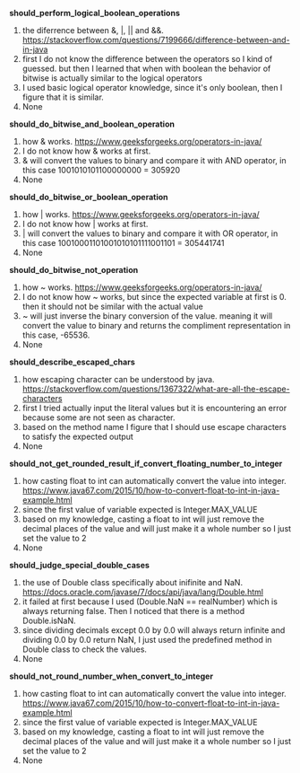 **should_perform_logical_boolean_operations**
1. the diferrence between &, |, || and &&. https://stackoverflow.com/questions/7199666/difference-between-and-in-java
2. first I do not know the difference between the operators so I kind of guessed. but then I learned that when with boolean the behavior of bitwise is actually similar to the logical operators
3. I used basic logical operator knowledge, since it's only boolean, then I figure that it is similar. 
4. None

**should_do_bitwise_and_boolean_operation**
1. how & works. https://www.geeksforgeeks.org/operators-in-java/
2. I do not know how & works at first.
3. & will convert the values to binary and compare it with AND operator, in this case 1001010101100000000 = 305920
4. None

**should_do_bitwise_or_boolean_operation**
1. how | works. https://www.geeksforgeeks.org/operators-in-java/
2. I do not know how | works at first.
3. | will convert the values to binary and compare it with OR operator, in this case 10010001101001010101111001101 = 305441741
4. None

**should_do_bitwise_not_operation**
1. how ~ works. https://www.geeksforgeeks.org/operators-in-java/
2. I do not know how ~ works, but since the expected variable at first is 0. then it should not be similar with the actual value
3. ~ will just inverse the binary conversion of the value. meaning it will convert the value to binary and returns the compliment representation in this case, -65536.
4. None

**should_describe_escaped_chars**
1. how escaping character can be understood by java. https://stackoverflow.com/questions/1367322/what-are-all-the-escape-characters
2. first I tried actually input the literal values but it is encountering an error because some are not seen as character.
3. based on the method name I figure that I should use escape characters to satisfy the expected output
4. None

**should_not_get_rounded_result_if_convert_floating_number_to_integer**
1. how casting float to int can automatically convert the value into integer. https://www.java67.com/2015/10/how-to-convert-float-to-int-in-java-example.html
2. since the first value of variable expected is Integer.MAX_VALUE
3. based on my knowledge, casting a float to int will just remove the decimal places of the value and will just make it a whole number so I just set the value to 2
4. None

**should_judge_special_double_cases**
1. the use of Double class specifically about inifinite and NaN. https://docs.oracle.com/javase/7/docs/api/java/lang/Double.html
2. it failed at first because I used (Double.NaN == realNumber) which is always returning false. Then I noticed that there is a method Double.isNaN.
3. since dividing decimals except 0.0 by 0.0 will always return infinite and dividing 0.0 by 0.0 return NaN, I just used the predefined method in Double class to check the values.
4. None

**should_not_round_number_when_convert_to_integer**
1. how casting float to int can automatically convert the value into integer. https://www.java67.com/2015/10/how-to-convert-float-to-int-in-java-example.html
2. since the first value of variable expected is Integer.MAX_VALUE
3. based on my knowledge, casting a float to int will just remove the decimal places of the value and will just make it a whole number so I just set the value to 2
4. None